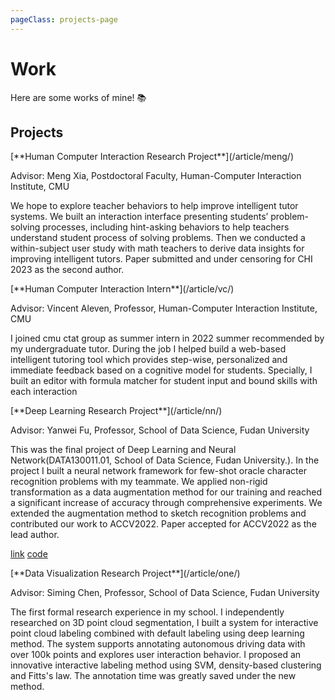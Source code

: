 ```yaml
---
pageClass: projects-page
---
```


# Work

Here are some works of mine! :books:

## Projects

<ProjectCard image="/projects/eqlens.jpg" hideBorder=true to="/article/meng/">
[**Human Computer Interaction Research Project**](/article/meng/)

 Advisor: Meng Xia, Postdoctoral Faculty, Human-Computer Interaction Institute, CMU

 We hope to explore  teacher behaviors to help improve intelligent tutor systems. We built an interaction interface presenting students’ problem-solving processes, including hint-asking behaviors to help teachers understand student process of solving problems.
 Then we conducted a within-subject user study with math teachers to derive data insights for improving intelligent tutors.
 Paper submitted and under censoring for CHI 2023 as the second author.

<!-- [pdf] -->

</ProjectCard>

<ProjectCard image="/projects/ctat.jpg" hideBorder=true to="/article/vc/">
[**Human Computer Interaction Intern**](/article/vc/)

  Advisor: Vincent Aleven, Professor, Human-Computer Interaction Institute, CMU

 I joined cmu ctat group as summer intern in 2022 summer recommended by my undergraduate tutor. During the job I helped build a web-based intelligent tutoring tool which provides step-wise, personalized and immediate feedback based on a cognitive model for students.
  Specially, I built an editor with formula matcher for student input and bound skills with each interaction

<!-- [pdf] -->

</ProjectCard>

<ProjectCard image="/projects/FFDAugmentor.jpg" hideBorder=true to="/article/nn/">
[**Deep Learning Research Project**](/article/nn/)

  Advisor: Yanwei Fu, Professor, School of Data Science, Fudan University

 This was the final project of Deep Learning and Neural Network(DATA130011.01, School of Data Science, Fudan University.). In the project I built a neural network framework for few-shot oracle character recognition problems with my teammate.
 We applied non-rigid transformation as a data augmentation method for our training and reached a significant increase of accuracy through comprehensive experiments.
 We extended the augmentation method to sketch recognition problems and contributed our work to ACCV2022. Paper accepted for ACCV2022 as the lead author.

<!-- [pdf] -->
[link](https://openaccess.thecvf.com/content/ACCV2022/html/Zhao_FFD_Augmentor_Towards_Few-Shot_Oracle_Character_Recognition_from_Scratch_ACCV_2022_paper.html)
[code](https://github.com/Hide-A-Pumpkin/FFDAugmentor)

</ProjectCard>

<ProjectCard image="/projects/onelabeler.jpg" hideBorder=true to="/article/one/">
[**Data Visualization Research Project**](/article/one/)

  Advisor: Siming Chen, Professor, School of Data Science, Fudan University

 The first formal research experience in my school. I independently researched on 3D point cloud segmentation, I built a system for interactive point cloud labeling combined with default labeling using deep learning method. The system supports annotating autonomous driving data with over 100k points and explores user interaction behavior. I proposed an innovative interactive labeling method using SVM, density-based clustering and Fitts's law. The annotation time was greatly saved under the new method.

<!-- [pdf] -->



</ProjectCard>

<style lang="stylus">

.projects-page
  background-color #fafbfc
  

</style>